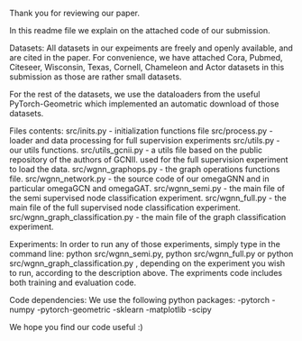 Thank you for reviewing our paper.

In this readme file we explain on the attached code of our submission.

Datasets:
All datasets in our expeiments are freely and openly available, and are cited in the paper.
For convenience, we have attached Cora, Pubmed, Citeseer, Wisconsin, Texas, Cornell, Chameleon and Actor datasets in this submission as those are rather small datasets.

For the rest of the datasets, we use the dataloaders from the useful PyTorch-Geometric which implemented an automatic download of those datasets.

Files contents:
src/inits.py - initialization functions file
src/process.py - loader and data processing for full supervision experiments
src/utils.py - our utils functions.
src/utils_gcnii.py - a utils file based on the public repository of the authors of GCNII. used for the full supervision experiment to load the data.
src/wgnn_graphops.py - the graph operations functions file.
src/wgnn_network.py - the source code of our omegaGNN and in particular omegaGCN and omegaGAT.
src/wgnn_semi.py - the main file of the semi supervised node classification experiment.
src/wgnn_full.py - the main file of the full supervised node classification experiment.
src/wgnn_graph_classification.py - the main file of the graph classification experiment.

Experiments:
In order to run any of those experiments, simply type in the command line: python src/wgnn_semi.py, python src/wgnn_full.py or python src/wgnn_graph_classification.py ,
depending on the experiment you wish to run, according to the description above.
The expriments code includes both training and evaluation code.

Code dependencies:
We use the following python packages:
-pytorch
-numpy
-pytorch-geometric
-sklearn
-matplotlib
-scipy

We hope you find our code useful :)
